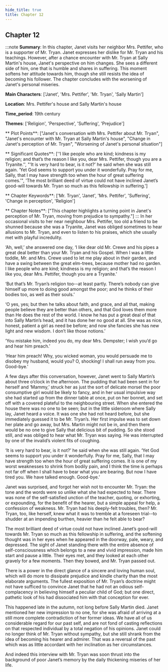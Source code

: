 ```yaml
---
hide_title: true
title: Chapter 12
---
```

## Chapter 12
:::note
**Summary**:
In this chapter, Janet visits her neighbor Mrs. Pettifer, who is a supporter of Mr. Tryan. Janet expresses her dislike for Mr. Tryan and his teachings. However, after a chance encounter with Mr. Tryan at Sally Martin's house, Janet's perspective on him changes. She sees a different side of him, one that is humble and shares in suffering. This moment softens her attitude towards him, though she still resists the idea of becoming his follower. The chapter concludes with the worsening of Janet's personal miseries.

**Main Characters**:
['Janet', 'Mrs. Pettifer', 'Mr. Tryan', 'Sally Martin']

**Location**:
Mrs. Pettifer's house and Sally Martin's house

**Time_period**:
19th century

**Themes**:
['Religion', 'Perspective', 'Suffering', 'Prejudice']

** Plot Points**:
["Janet's conversation with Mrs. Pettifer about Mr. Tryan", "Janet's encounter with Mr. Tryan at Sally Martin's house", "Change in Janet's perception of Mr. Tryan", "Worsening of Janet's personal situation"]

** Significant Quotes**:
['‘I like people who are kind; kindness is my religion; and that’s the reason I like you, dear Mrs. Pettifer, though you are a Tryanite.’', "‘It is very hard to bear, is it not?’ he said when she was still again. ‘Yet God seems to support you under it wonderfully. Pray for me, Sally, that I may have strength too when the hour of great suffering comes.'", 'The most brilliant deed of virtue could not have inclined Janet’s good-will towards Mr. Tryan so much as this fellowship in suffering.']

** Chapter Keywords**:
['Mr. Tryan', 'Janet', 'Mrs. Pettifer', 'Suffering', 'Change in perception', 'Religion']

** Chapter Notes**:
["This chapter highlights a turning point in Janet's perception of Mr. Tryan, moving from prejudice to sympathy."]
:::
In her occasional visits to her near neighbour Mrs. Pettifer, too old a friend to be shunned because she was a Tryanite, Janet was obliged sometimes to hear allusions to Mr. Tryan, and even to listen to his praises, which she usually met with playful incredulity. 

‘Ah, well,’ she answered one day, ‘I like dear old Mr. Crewe and his pipes a great deal better than your Mr. Tryan and his Gospel. When I was a little toddle, Mr. and Mrs. Crewe used to let me play about in their garden, and have a swing between the great elm-trees, because mother had no garden. I like people who are kind; kindness is my religion; and that’s the reason I like you, dear Mrs. Pettifer, though you are a Tryanite.’ 

‘But that’s Mr. Tryan’s religion too--at least partly. There’s nobody can give himself up more to doing good amongst the poor; and he thinks of their bodies too, as well as their souls.’ 

‘O yes, yes; but then he talks about faith, and grace, and all that, making people believe they are better than others, and that God loves them more than He does the rest of the world. I know he has put a great deal of that into Sally Martin’s head, and it has done her no good at all. She was as nice, honest, patient a girl as need be before; and now she fancies she has new light and new wisdom. I don’t like those notions.’ 

‘You mistake him, indeed you do, my dear Mrs. Dempster; I wish you’d go and hear him preach.’ 

‘Hear him preach! Why, you wicked woman, you would persuade me to disobey my husband, would you? O, shocking! I shall run away from you. Good-bye.’ 

A few days after this conversation, however, Janet went to Sally Martin’s about three o’clock in the afternoon. The pudding that had been sent in for herself and ‘Mammy,’ struck her as just the sort of delicate morsel the poor consumptive girl would be likely to fancy, and in her usual impulsive way she had started up from the dinner table at once, put on her bonnet, and set off with a covered plateful to the neighbouring street. When she entered the house there was no one to be seen; but in the little sideroom where Sally lay, Janet heard a voice. It was one she had not heard before, but she immediately guessed it to be Mr. Tryan’s. Her first impulse was to set down her plate and go away, but Mrs. Martin might not be in, and then there would be no one to give Sally that delicious bit of pudding. So she stood still, and was obliged to hear what Mr. Tryan was saying. He was interrupted by one of the invalid’s violent fits of coughing. 

‘It is very hard to bear, is it not?’ he said when she was still again. ‘Yet God seems to support you under it wonderfully. Pray for me, Sally, that I may have strength too when the hour of great suffering comes. It is one of my worst weaknesses to shrink from bodily pain, and I think the time is perhaps not far off when I shall have to bear what you are bearing. But now I have tired you. We have talked enough. Good-bye.’ 

Janet was surprised, and forgot her wish not to encounter Mr. Tryan: the tone and the words were so unlike what she had expected to hear. There was none of the self-satisfied unction of the teacher, quoting, or exhorting, or expounding, for the benefit of the hearer, but a simple appeal for help, a confession of weakness. Mr. Tryan had his deeply-felt troubles, then? Mr. Tryan, too, like herself, knew what it was to tremble at a foreseen trial--to shudder at an impending burthen, heavier than he felt able to bear? 

The most brilliant deed of virtue could not have inclined Janet’s good-will towards Mr. Tryan so much as this fellowship in suffering, and the softening thought was in her eyes when he appeared in the doorway, pale, weary, and depressed. The sight of Janet standing there with the entire absence of self-consciousness which belongs to a new and vivid impression, made him start and pause a little. Their eyes met, and they looked at each other gravely for a few moments. Then they bowed, and Mr. Tryan passed out. 

There is a power in the direct glance of a sincere and loving human soul, which will do more to dissipate prejudice and kindle charity than the most elaborate arguments. The fullest exposition of Mr. Tryan’s doctrine might not have sufficed to convince Janet that he had not an odious self-complacency in believing himself a peculiar child of God; but one direct, pathetic look of his had dissociated him with that conception for ever. 

This happened late in the autumn, not long before Sally Martin died. Janet mentioned her new impression to no one, for she was afraid of arriving at a still more complete contradiction of her former ideas. We have all of us considerable regard for our past self, and are not fond of casting reflections on that respected individual by a total negation of his opinions. Janet could no longer think of Mr. Tryan without sympathy, but she still shrank from the idea of becoming his hearer and admirer. That was a reversal of the past which was as little accordant with her inclination as her circumstances. 

And indeed this interview with Mr. Tryan was soon thrust into the background of poor Janet’s memory by the daily thickening miseries of her life. 

